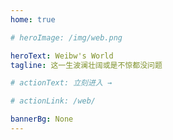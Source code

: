 ```yaml
---
home: true

# heroImage: /img/web.png

heroText: Weibw's World
tagline: 这一生波澜壮阔或是不惊都没问题

# actionText: 立刻进入 →

# actionLink: /web/

bannerBg: None
---
```


<ClientOnly>
  <WebInfo/>
</ClientOnly>
